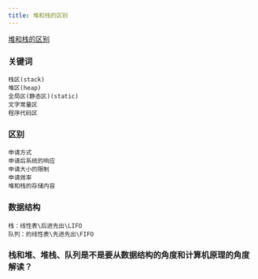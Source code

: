 ```yaml
---
title: 堆和栈的区别
---
```


[堆和栈的区别](https://cloud.tencent.com/developer/article/1688327)

### 关键词
```
栈区(stack)
堆区(heap)
全局区(静态区)(static)
文字常量区
程序代码区
```

### 区别

```
申请方式
申请后系统的响应
申请大小的限制
申请效率
堆和栈的存储内容
```

### 数据结构

```
栈：线性表\后进先出\LIFO
队列：的线性表\先进先出\FIFO
```

### 栈和堆、堆栈、队列是不是要从数据结构的角度和计算机原理的角度解读？
